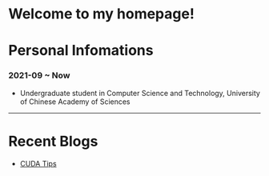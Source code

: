 
# Welcome to my homepage!

# Personal Infomations

### 2021-09 ~ Now
 - Undergraduate student in Computer Science and Technology, University of Chinese Academy of Sciences

* * *

# Recent Blogs

 - [CUDA Tips](./Blogs/Blog2024/CUDA_tips.md)

